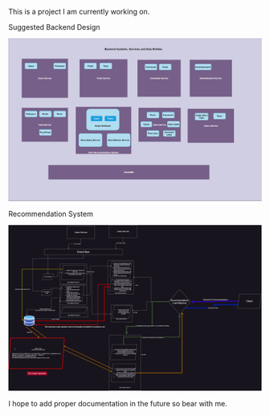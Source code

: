 This is a project I am currently working on.

Suggested Backend Design

![Backend Architecture](https://github.com/DimuthuWeerathunga/social-network/blob/main/Backend%20Architecture%20V2.jpg?raw=true)


Recommendation System

![Recommendation System](https://github.com/DimuthuWeerathunga/social-network/blob/main/Recommendation%20System%20V1.jpg?raw=true)


I hope to add proper documentation in the future so bear with me.

